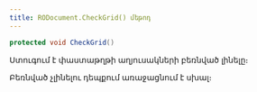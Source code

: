 ```yaml
---
title: RODocument.CheckGrid() մեթոդ
---
```


```c#
protected void CheckGrid()
```

Ստուգում է փաստաթղթի աղյուսակների բեռնված լինելը։

Բեռնված չլինելու դեպքում առաջացնում է սխալ։
